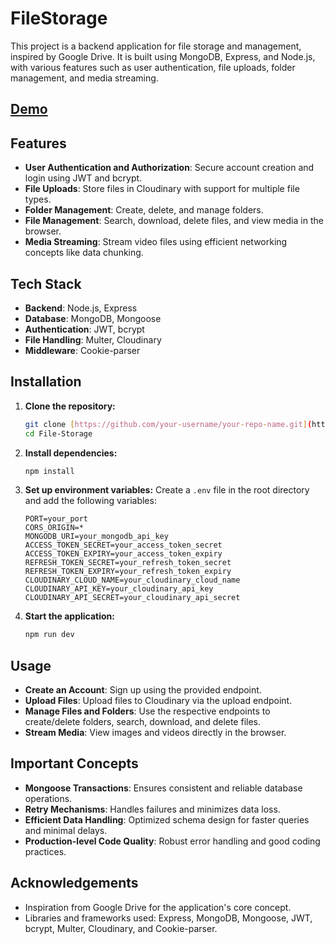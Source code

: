 # FileStorage

This project is a backend application for file storage and management, inspired by Google Drive. It is built using MongoDB, Express, and Node.js, with various features such as user authentication, file uploads, folder management, and media streaming.

## [Demo](https://file-bud-frontend.vercel.app/)

## Features

- **User Authentication and Authorization**: Secure account creation and login using JWT and bcrypt.
- **File Uploads**: Store files in Cloudinary with support for multiple file types.
- **Folder Management**: Create, delete, and manage folders.
- **File Management**: Search, download, delete files, and view media in the browser.
- **Media Streaming**: Stream video files using efficient networking concepts like data chunking.

## Tech Stack

- **Backend**: Node.js, Express
- **Database**: MongoDB, Mongoose
- **Authentication**: JWT, bcrypt
- **File Handling**: Multer, Cloudinary
- **Middleware**: Cookie-parser

## Installation

1. **Clone the repository:**
    ```bash
    git clone [https://github.com/your-username/your-repo-name.git](https://github.com/Khiladi124/File-Storge)
    cd File-Storage
    ```

2. **Install dependencies:**
    ```bash
    npm install
    ```

3. **Set up environment variables:**
    Create a `.env` file in the root directory and add the following variables:
    ```env
    PORT=your_port
    CORS_ORIGIN=*
    MONGODB_URI=your_mongodb_api_key
    ACCESS_TOKEN_SECRET=your_access_token_secret
    ACCESS_TOKEN_EXPIRY=your_access_token_expiry
    REFRESH_TOKEN_SECRET=your_refresh_token_secret
    REFRESH_TOKEN_EXPIRY=your_refresh_token_expiry
    CLOUDINARY_CLOUD_NAME=your_cloudinary_cloud_name
    CLOUDINARY_API_KEY=your_cloudinary_api_key
    CLOUDINARY_API_SECRET=your_cloudinary_api_secret
    ```

4. **Start the application:**
    ```bash
    npm run dev
    ```

## Usage

- **Create an Account**: Sign up using the provided endpoint.
- **Upload Files**: Upload files to Cloudinary via the upload endpoint.
- **Manage Files and Folders**: Use the respective endpoints to create/delete folders, search, download, and delete files.
- **Stream Media**: View images and videos directly in the browser.

## Important Concepts

- **Mongoose Transactions**: Ensures consistent and reliable database operations.
- **Retry Mechanisms**: Handles failures and minimizes data loss.
- **Efficient Data Handling**: Optimized schema design for faster queries and minimal delays.
- **Production-level Code Quality**: Robust error handling and good coding practices.

## Acknowledgements

- Inspiration from Google Drive for the application's core concept.
- Libraries and frameworks used: Express, MongoDB, Mongoose, JWT, bcrypt, Multer, Cloudinary, and Cookie-parser.
